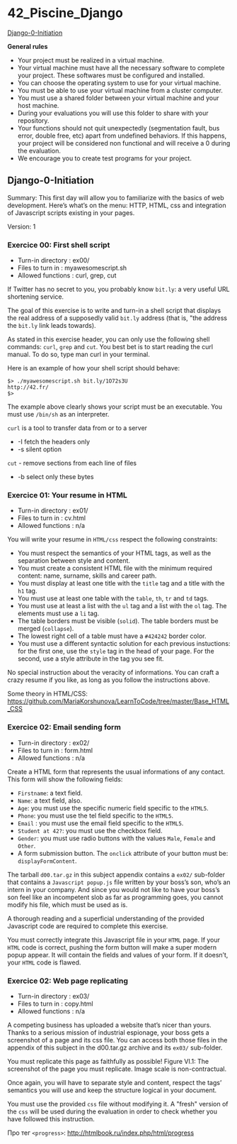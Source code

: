 # 42_Piscine_Django

[Django-0-Initiation ](#Initiation)

**General rules**
* Your project must be realized in a virtual machine.
* Your virtual machine must have all the necessary software to complete your project. These softwares must be configured and installed.
* You can choose the operating system to use for your virtual machine.
* You must be able to use your virtual machine from a cluster computer.
* You must use a shared folder between your virtual machine and your host machine.
* During your evaluations you will use this folder to share with your repository.
* Your functions should not quit unexpectedly (segmentation fault, bus error, double free, etc) apart from undefined behaviors. If this happens, your project will be
considered non functional and will receive a 0 during the evaluation.
* We encourage you to create test programs for your project.


<a name="Initiation"></a> 

## Django-0-Initiation 

Summary: This first day will allow you to familiarize with the basics of web development. Here’s what’s on the menu: HTTP, HTML, css and integration of Javascript scripts existing in your pages.

Version: 1

### Exercice 00: First shell script

* Turn-in directory : ex00/
* Files to turn in : myawesomescript.sh
* Allowed functions : curl, grep, cut

If Twitter has no secret to you, you probably know `bit.ly`: a very useful URL shortening service.

The goal of this exercise is to write and turn-in a shell script that displays the real address of a supposedly valid `bit.ly` address (that is, "the address the `bit.ly` link leads towards).

As stated in this exercise header, you can only use the following shell commands: `curl`, `grep` and `cut`. You best bet is to start reading the curl manual. To do so, type man curl in your terminal.

Here is an example of how your shell script should behave:
```
$> ./myawesomescript.sh bit.ly/1O72s3U
http://42.fr/
$>
```

The example above clearly shows your script must be an executable. You must use `/bin/sh` as an interpreter.

`curl` is  a  tool to transfer data from or to a server
* -I fetch the headers only
* -s silent option

`cut` - remove sections from each line of files
* -b select only these bytes

### Exercice 01: Your resume in HTML

* Turn-in directory : ex01/
* Files to turn in : cv.html
* Allowed functions : n/a

You will write your resume in `HTML/css` respect the following constraints:
* You must respect the semantics of your HTML tags, as well as the separation
between style and content.
* You must create a consistent HTML file with the minimum required content: name,
surname, skills and career path.
* You must display at least one title with the `title` tag and a title with the `h1` tag.
* You must use at least one table with the `table`, `th`, `tr` and `td` tags.
* You must use at least a list with the `ul` tag and a list with the `ol` tag. The elements
must use a `li` tag.
* The table borders must be visible (`solid`). The table borders must be merged
(`collapse`).
* The lowest right cell of a table must have a `#424242` border color.
* You must use a different syntactic solution for each previous instuctions: for the
first one, use the `style` tag in the head of your page. For the second, use a style
attribute in the tag you see fit.

No special instruction about the veracity of informations. You
can craft a crazy resume if you like, as long as you follow the
instructions above.

Some theory in HTML/CSS: https://github.com/MariaKorshunova/LearnToCode/tree/master/Base_HTML_CSS

### Exercice 02: Email sending form

* Turn-in directory : ex02/
* Files to turn in : form.html
* Allowed functions : n/a

Create a HTML form that represents the usual informations of any contact. This form
will show the following fields:

* `Firstname`: a text field.
* `Name`: a text field, also.
* `Age`: you must use the specific numeric field specific to the `HTML5`.
* `Phone`: you must use the tel field specific to the `HTML5`.
* `Email` : you must use the email field specific to the `HTML5`.
* `Student at 42?`: you must use the checkbox field.
* `Gender`: you must use radio buttons with the values `Male`, `Female` and `Other`.
* A form submission button. The `onclick` attribute of your button must be: `displayFormContent`.

The tarball `d00.tar.gz` in this subject appendix contains a `ex02/` sub-folder that
contains a `Javascript popup.js` file written by your boss’s son, who’s an intern in your company. And since you would not like to have your boss’s son feel like an incompetent slob as far as programming goes, you cannot modify his file, which must be used as is.

A thorough reading and a superficial understanding of the provided
Javascript code are required to complete this exercise.

You must correctly integrate this Javascript file in your `HTML` page. If your `HTML`
code is correct, pushing the form button will make a super modern popup appear. It will contain the fields and values of your form. If it doesn’t, your `HTML` code is flawed.

### Exercice 02: Web page replicating

* Turn-in directory : ex03/
* Files to turn in : copy.html
* Allowed functions : n/a

A competing business has uploaded a website that’s nicer than yours. Thanks to a
serious mission of industrial espionage, your boss gets a screenshot of a page and its css
file. You can access both those files in the appendix of this subject in the d00.tar.gz
archive and its `ex03/` sub-folder.

You must replicate this page as faithfully as possible!
Figure VI.1: The screenshot of the page you must replicate. Image scale is non-contractual.

Once again, you will have to separate style and content, respect the tags’ semantics
you will use and keep the structure logical in your document.

You must use the provided `css` file without modifying it. A "fresh" version of the
`css` will be used during the evaluation in order to check whether you have followed this
instruction.

Про тег `<progress>`: http://htmlbook.ru/index.php/html/progress